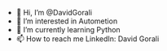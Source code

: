 - 👋 Hi, I’m @DavidGorali
- 👀 I’m interested in Autometion
- 🌱 I’m currently learning Python 
- 📫 How to reach me LinkedIn: David Gorali

<!---
DavidGorali/DavidGorali is a ✨ special ✨ repository because its `README.md` (this file) appears on your GitHub profile.
You can click the Preview link to take a look at your changes.
--->

